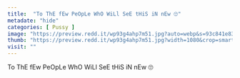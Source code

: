 ```yaml
---
title:  "To ThE fEw PeOpLe WhO WiLl SeE tHiS iN nEw 🙄"
metadate: "hide"
categories: [ Pussy ]
image: "https://preview.redd.it/wp93g4ahp7m51.jpg?auto=webp&s=93c841e83e8ad83862ec103cbaad39187c33bd53"
thumb: "https://preview.redd.it/wp93g4ahp7m51.jpg?width=1080&crop=smart&auto=webp&s=1fca2a12454892585ef36dec850f67d7075c460f"
visit: ""
---
```

To ThE fEw PeOpLe WhO WiLl SeE tHiS iN nEw 🙄
